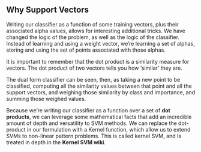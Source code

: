 ## Why Support Vectors

Writing our classifier as a function of some training vectors, plus their associated alpha values, allows for interesting additional tricks. We have changed the logic of the problem, as well as the logic of the classifier. Instead of learning and using a weight vector, we’re learning a set of alphas, storing and using the set of points associated with those alphas. 

It is important to remember that the dot product is a similarity measure for vectors. The dot product of two vectors tells you how ‘similar’ they are.

The dual form classifier can be seen, then, as taking a new point to be classified, computing all the similarity values between that point and all the support vectors, and weighing those similarity by class and importance, and summing those weighed values.

Because we’re writing our classifier as a function over a set of **dot products**, we can leverage some mathematical facts that add an incredible amount of depth and versatility to SVM methods. We can replace the dot-product in our formulation with a Kernel function, which allow us to extend SVMs to non-linear pattern problems. This is called kernel SVM, and is treated in depth in the **Kernel SVM wiki**.